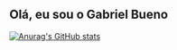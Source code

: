## Olá, eu sou o Gabriel Bueno

[![Anurag's GitHub stats](https://github-readme-stats.vercel.app/api?buenin7=anuraghazra)](https://github.com/anuraghazra/github-readme-stats)
